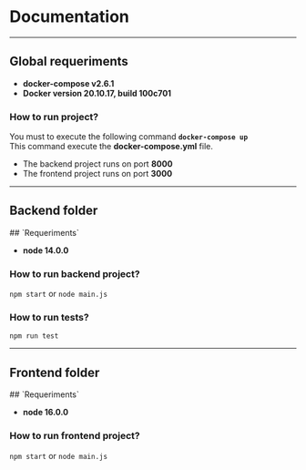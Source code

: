 <h1>Documentation</h1>
<hr/>
<h2>Global requeriments</h2>
<ul>
<li>
    <strong>docker-compose v2.6.1</strong>
   
</li>
<li>
    <strong>Docker version 20.10.17, build 100c701</strong>
   
</li>
</ul>
<h3>How to run project?</h3>
<p> You must to execute the following command <strong><code>docker-compose up</code></strong>
<br/>
This command execute the <b>docker-compose.yml</b> file. 
</p>
<ul>
    <li>
    The backend project runs on port <strong>8000</strong>
    </li>
    <li>
    The frontend project runs on port <strong>3000</strong>
    </li>
</ul>
<hr/>
<h2>Backend folder</h2>
## `Requeriments`
<ul>
<li>
    <strong>node 14.0.0</strong>
</li>
</ul>
<h3>How to run backend project?</h3>
<code>npm start</code> or <code>node main.js</code>
<h3>How to run tests?</h3>
<code>npm run test</code>

<hr/>
<h2>Frontend folder</h2>
## `Requeriments`
<ul>
<li>
    <strong>node 16.0.0</strong>
</li>
</ul>
<h3>How to run frontend project?</h3>
<code>npm start</code> or <code>node main.js</code>